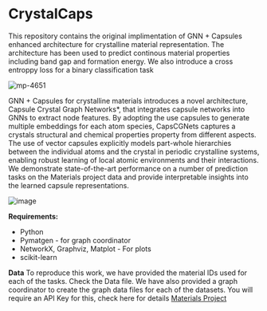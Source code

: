 # CrystalCaps
This repository contains the original implimentation of GNN + Capsules enhanced architecture for crystalline material representation. The architecture has been used to predict continous material properties including band gap and formation energy. We also introduce a cross entroppy loss for a binary classification task


![mp-4651](https://github.com/user-attachments/assets/4f9590f7-c593-4a67-a965-b30613454723)



GNN + Capsules for crystalline materials introduces a novel architecture, Capsule Crystal Graph Networks*, that integrates capsule networks into GNNs to extract node features. By adopting the use capsules to generate multiple embeddings for each atom species, CapsCGNets captures a crystals structural and chemical properties property from different aspects. The use of vector capsules explicitly models part-whole hierarchies between the individual atoms and the crystal in periodic crystalline systems, enabling robust learning of local atomic environments and their interactions. We demonstrate state-of-the-art performance on a number of prediction tasks on the Materials project data and provide interpretable insights into the learned capsule representations.

![image](https://github.com/user-attachments/assets/86ca1c86-cbcd-4333-a259-c37146c67d02)

**Requirements:**
- Python
- Pymatgen - for graph coordinator
- NetworkX, Graphviz, Matplot - For plots
- scikit-learn

**Data**
To reproduce this work, we have provided the material IDs used for each of the tasks. Check the Data file.
We have also provided a graph coordinator to create the graph data files for each of the datasets. You will require an API Key for this, check here for details [Materials Project](https://next-gen.materialsproject.org/)







